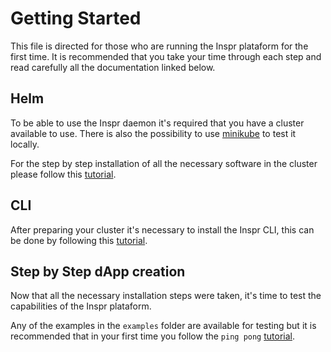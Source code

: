 # Getting Started

This file is directed for those who are running the Inspr plataform for the first time. It is recommended that you take your time through each step and read carefully all the documentation linked below.

## Helm

To be able to use the Inspr daemon it's required that you have a cluster available to use. There is also the possibility to use [minikube](https://minikube.sigs.k8s.io/docs/start/) to test it locally.

For the step by step installation of all the necessary software in the cluster please follow this [tutorial](./helm_installation.md).

## CLI

After preparing your cluster it's necessary to install the Inspr CLI, this can be done by following this [tutorial](./cli_install.md).

## Step by Step dApp creation

Now that all the necessary installation steps were taken, it's time to test the capabilities of the Inspr plataform.

Any of the examples in the `examples` folder are available for testing but it is recommended that in your first time you follow the `ping pong` [tutorial](./workspace_init.md).

